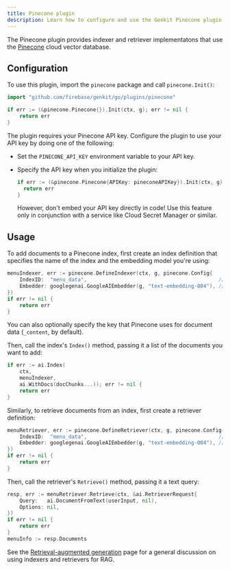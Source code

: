 ```yaml
---
title: Pinecone plugin
description: Learn how to configure and use the Genkit Pinecone plugin for Go to integrate with the Pinecone cloud vector database.
---
```


The Pinecone plugin provides indexer and retriever implementatons that use the
[Pinecone](https://www.pinecone.io/) cloud vector database.

## Configuration

To use this plugin, import the `pinecone` package and call `pinecone.Init()`:

```go
import "github.com/firebase/genkit/go/plugins/pinecone"
```

```go
if err := (&pinecone.Pinecone{}).Init(ctx, g); err != nil {
	return err
}
```

The plugin requires your Pinecone API key.
Configure the plugin to use your API key by doing one of the following:

- Set the `PINECONE_API_KEY` environment variable to your API key.

- Specify the API key when you initialize the plugin:

  ```go
  if err := (&pinecone.Pinecone{APIKey: pineconeAPIKey}).Init(ctx, g); err != nil {
	return err
  }
  ```

  However, don't embed your API key directly in code! Use this feature only
  in conjunction with a service like Cloud Secret Manager or similar.

## Usage

To add documents to a Pinecone index, first create an index definition that
specifies the name of the index and the embedding model you're using:

```go
menuIndexer, err := pinecone.DefineIndexer(ctx, g, pinecone.Config{
	IndexID:  "menu_data",                                           // Your Pinecone index
	Embedder: googlegenai.GoogleAIEmbedder(g, "text-embedding-004"), // Embedding model of your choice
})
if err != nil {
	return err
}
```

You can also optionally specify the key that Pinecone uses for document data
(`_content`, by default).

Then, call the index's `Index()` method, passing it a list of the documents you
want to add:

```go
if err := ai.Index(
	ctx,
	menuIndexer,
	ai.WithDocs(docChunks...)); err != nil {
	return err
}
```

Similarly, to retrieve documents from an index, first create a retriever
definition:

```go
menuRetriever, err := pinecone.DefineRetriever(ctx, g, pinecone.Config{
	IndexID:  "menu_data",                                           // Your Pinecone index
	Embedder: googlegenai.GoogleAIEmbedder(g, "text-embedding-004"), // Embedding model of your choice
})
if err != nil {
	return err
}
```

Then, call the retriever's `Retrieve()` method, passing it a text query:

```go
resp, err := menuRetriever.Retrieve(ctx, &ai.RetrieverRequest{
	Query:   ai.DocumentFromText(userInput, nil),
	Options: nil,
})
if err != nil {
	return err
}
menuInfo := resp.Documents
```

See the [Retrieval-augmented generation](/go/docs/rag) page for a general
discussion on using indexers and retrievers for RAG.
